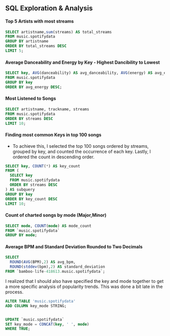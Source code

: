 
##  SQL Exploration & Analysis

####  Top 5 Artists with most streams

```SQL
SELECT artistname,sum(streams) AS total_streams
FROM music.spotifydata
GROUP BY artistname
ORDER BY total_streams DESC
LIMIT 5;
```

#### Average Danceability and Energy by Key - Highest Dancibility to Lowest
```sql
SELECT key, AVG(danceability) AS avg_danceability, AVG(energy) AS avg_energy
FROM music.spotifydata
GROUP BY key
ORDER BY avg_energy DESC;
```


#### Most Listened to Songs 
```sql
SELECT artistname, trackname, streams
FROM music.spotifydata
ORDER BY streams DESC
LIMIT 10;
```

#### Finding most common Keys in top 100 songs

-  To achieve this, I selected the top 100 songs ordered by streams, grouped by key, and counted the occurrence of each key. Lastly, I ordered the count in descending order.
```SQL
SELECT key, COUNT(*) AS key_count
FROM (
  SELECT key
  FROM music.spotifydata
  ORDER BY streams DESC
) AS subquery
GROUP BY key
ORDER BY key_count DESC
LIMIT 10;
```

#### Count of charted songs by mode (Major,Minor)

```SQL
SELECT mode, COUNT(mode) AS mode_count
FROM `music.spotifydata`
GROUP BY mode;
```

#### Average BPM and Standard Deviation Rounded to Two Decimals 
```SQL
SELECT 
  ROUND(AVG(BPM),2) AS avg_bpm, 
  ROUND(stddev(bpm),2) AS standard_deviation
FROM `bamboo-life-418613.music.spotifydata`;

```
I realized that I should also have specified the key and mode together to get a more specific analysis of popularity trends.
This was done a bit late in the process. 

```SQL
ALTER TABLE 'music.spotifydata'
ADD COLUMN key_mode STRING;


UPDATE `music.spotifydata`
SET key_mode = CONCAT(key, ' ', mode)
WHERE TRUE;
```
